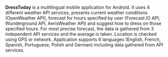 **DressToday** is a multilingual mobile application for Android. It uses 4 different weather API services, presents current weather conditions (OpenWeather API), forecast for hours specified by user (Forecast.IO API, Wunderground API, AerisWeather API) and suggest how to dress on those specified hours. For most precise forecast, the data is gathered from 3 independent API services and the average is taken. Location is checked using GPS or network. Application supports 6 languages (English, French, Spanish, Portuguese, Polish and German) including data gathered from API services.

